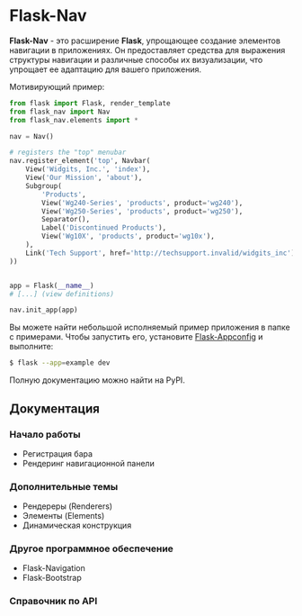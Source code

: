 # Flask-Nav

**Flask-Nav** - это расширение **Flask**, упрощающее создание элементов навигации в приложениях. Он предоставляет средства для выражения структуры навигации и различные способы их визуализации, что упрощает ее адаптацию для вашего приложения.

Мотивирующий пример:

```python
from flask import Flask, render_template
from flask_nav import Nav
from flask_nav.elements import *

nav = Nav()

# registers the "top" menubar
nav.register_element('top', Navbar(
    View('Widgits, Inc.', 'index'),
    View('Our Mission', 'about'),
    Subgroup(
        'Products',
        View('Wg240-Series', 'products', product='wg240'),
        View('Wg250-Series', 'products', product='wg250'),
        Separator(),
        Label('Discontinued Products'),
        View('Wg10X', 'products', product='wg10x'),
    ),
    Link('Tech Support', href='http://techsupport.invalid/widgits_inc'),
))


app = Flask(__name__)
# [...] (view definitions)

nav.init_app(app)
```

Вы можете найти небольшой исполняемый пример приложения в папке с примерами. Чтобы запустить его, установите [Flask-Appconfig](https://github.com/mbr/flask-appconfig) и выполните:

```bash
$ flask --app=example dev
```

Полную документацию можно найти на PyPI.

## Документация

### Начало работы

* Регистрация бара
* Рендеринг навигационной панели

### Дополнительные темы

* Рендереры (Renderers)
* Элементы (Elements)
* Динамическая конструкция

### Другое программное обеспечение

* Flask-Navigation
* Flask-Bootstrap

### Справочник по API
